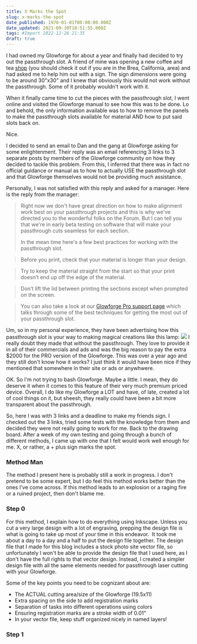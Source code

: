 ```yaml
---
title: X Marks the Spot
slug: x-marks-the-spot
date_published: 1970-01-01T00:00:00.000Z
date_updated: 2021-09-30T18:51:55.000Z
tags: #Import 2022-12-26 21:35
draft: true
---
```


I had owned my Glowforge for about a year and finally had decided to try out the passthrough slot. A friend of mine was opening a new coffee and tea [shop](https://www.yelp.com/biz/press-coffee-and-tea-brea-2) (you should check it out if you are in the Brea, California, area) and had asked me to help him out with a sign. The sign dimensions were going to be around 30"x30" and I knew that obviously this would not work without the passthrough. Some of it probably wouldn't work with it.

When it finally came time to cut the pieces with the passthrough slot, I went online and visited the Glowforge manual to see how this was to be done. Lo and behold, the only information available was to how to remove the panels to make the passthrough slots available for material AND how to put said slots back on.

Nice.

I decided to send an email to Dan and the gang at Glowforge asking for some enlightenment. Their reply was an email referencing 3 links to 3 separate posts by members of the Glowforge community on how they decided to tackle this problem. From this, I inferred that there was in fact no official guidance or manual as to how to actually USE the passthrough slot and that Glowforge themselves would not be providing much assistance.

Personally, I was not satisfied with this reply and asked for a manager. Here is the reply from the manager:

> Right now we don't have great direction on how to make alignment work best on your passthrough projects and this is why we've directed you to the wonderful folks on the Forum. But I can tell you that we're in early beta testing on software that will make your passthrough cuts seamless for each section. 
> 
> In the mean time here's a few best practices for working with the passthrough slot. 

> Before you print, check that your material is longer than your design.

> Try to keep the material straight from the start so that your print doesn’t end up off the edge of the material.

> Don’t lift the lid between printing the sections except when prompted on the screen.

> You can also take a look at our [Glowforge Pro support page](https://glowforge.com/support/topic/using-your-glowforge-pro/printing-glowforge-pro#moving-material-through-passthrough) which talks through some of the best techniques for getting the most out of your passthrough slot.

Um, so in my personal experience, they have been advertising how this passthrough slot is your way to making magical creations like this lamp:
![](https://scratchthecurious.com/content/images/2020/04/Lamp---Glowforge-screenshot.png)
I really doubt they made that without the passthrough. They love to provide it in all of their commercials and ads and was the big reason to pay the extra $2000 for the PRO version of the Glowforge. This was over a year ago and they still don't know how it works? I just think it would have been nice if they mentioned that somewhere in their site or ads or anywhwere.

OK. So I'm not trying to bash Glowforge. Maybe a little. I mean, they do deserve it when it comes to this feature of their very much premium priced device. Overall, I do like my Glowforge a LOT and have, of late, created a lot of cool things on it, but sheesh, they really could have been a bit more transparent about the passthrough.

So, here I was with 3 links and a deadline to make my friends sign. I checked out the 3 links, tried some tests with the knowledge from them and decided they were not really going to work for me. Back to the drawing board. After a week of my own testing and going through a bunch of different methods, I came up with one that I felt would work well enough for me. X, or rather, a + plus sign marks the spot.

### Method Man

The method I present here is probably still a work in progress. I don't pretend to be some expert, but I do feel this method works better than the ones I've come across. If this method leads to an explosion or a raging fire or a ruined project, then don't blame me.

### Step 0

For this method, I explain how to do everything using Inkscape. Unless you cut a very large design with a lot of engraving, prepping the design file is what is going to take up most of your time in this endeavor.  It took me about a day to a day and a half to put the design file together. The design file that I made for this blog includes a stock photo site vector file, so unfortunately I won't be able to provide the design file that I used here, as I don't have the full rights to that vector design. Instead, I created a simpler design file with all the same elements needed for passthrough laser cutting with your Glowforge.

Some of the key points you need to be cognizant about are:

- The ACTUAL cutting area/size of the Glowforge (19.5x11)
- Extra spacing on the side to add registration marks
- Separation of tasks into different operations using colors
- Ensuring registration marks are a stroke width of 0.01"
- In your vector file, keep stuff organized nicely in named layers!

### Step 1

